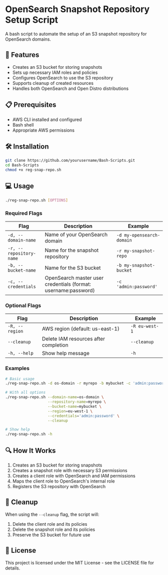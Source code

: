 # OpenSearch Snapshot Repository Setup Script

A bash script to automate the setup of an S3 snapshot repository for OpenSearch domains.

## 🚀 Features

- Creates an S3 bucket for storing snapshots
- Sets up necessary IAM roles and policies
- Configures OpenSearch to use the S3 repository
- Supports cleanup of created resources
- Handles both OpenSearch and Open Distro distributions

## 📋 Prerequisites

- AWS CLI installed and configured
- Bash shell
- Appropriate AWS permissions

## 🛠️ Installation

```bash
git clone https://github.com/yourusername/Bash-Scripts.git
cd Bash-Scripts
chmod +x reg-snap-repo.sh
```

## 💻 Usage

```bash
./reg-snap-repo.sh [OPTIONS]
```

### Required Flags

| Flag | Description | Example |
|------|-------------|---------|
| `-d, --domain-name` | Name of your OpenSearch domain | `-d my-opensearch-domain` |
| `-r, --repository-name` | Name for the snapshot repository | `-r my-snapshot-repo` |
| `-b, --bucket-name` | Name for the S3 bucket | `-b my-snapshot-bucket` |
| `-c, --credentials` | OpenSearch master user credentials (format: username:password) | `-c 'admin:password'` |

### Optional Flags

| Flag | Description | Example |
|------|-------------|---------|
| `-R, --region` | AWS region (default: us-east-1) | `-R eu-west-1` |
| `--cleanup` | Delete IAM resources after completion | `--cleanup` |
| `-h, --help` | Show help message | `-h` |

### Examples

```bash
# Basic usage
./reg-snap-repo.sh -d os-domain -r myrepo -b mybucket -c 'admin:password'

# With all options
./reg-snap-repo.sh --domain-name=os-domain \
                   --repository-name=myrepo \
                   --bucket-name=mybucket \
                   --region=eu-west-1 \
                   --credentials='admin:password' \
                   --cleanup

# Show help
./reg-snap-repo.sh -h
```

## 🔍 How It Works

1. Creates an S3 bucket for storing snapshots
2. Creates a snapshot role with necessary S3 permissions
3. Creates a client role with OpenSearch and IAM permissions
4. Maps the client role to OpenSearch's internal role
5. Registers the S3 repository with OpenSearch

## 🧹 Cleanup

When using the `--cleanup` flag, the script will:
1. Delete the client role and its policies
2. Delete the snapshot role and its policies
3. Preserve the S3 bucket for future use

## 📝 License

This project is licensed under the MIT License - see the LICENSE file for details.


